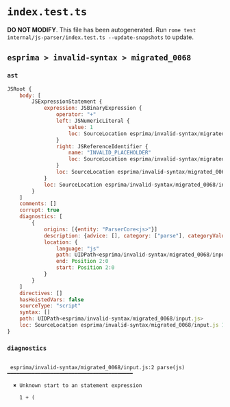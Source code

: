 # `index.test.ts`

**DO NOT MODIFY**. This file has been autogenerated. Run `rome test internal/js-parser/index.test.ts --update-snapshots` to update.

## `esprima > invalid-syntax > migrated_0068`

### `ast`

```javascript
JSRoot {
	body: [
		JSExpressionStatement {
			expression: JSBinaryExpression {
				operator: "+"
				left: JSNumericLiteral {
					value: 1
					loc: SourceLocation esprima/invalid-syntax/migrated_0068/input.js 1:0-1:1
				}
				right: JSReferenceIdentifier {
					name: "INVALID_PLACEHOLDER"
					loc: SourceLocation esprima/invalid-syntax/migrated_0068/input.js 2:0-2:0
				}
				loc: SourceLocation esprima/invalid-syntax/migrated_0068/input.js 1:0-2:0
			}
			loc: SourceLocation esprima/invalid-syntax/migrated_0068/input.js 1:0-2:0
		}
	]
	comments: []
	corrupt: true
	diagnostics: [
		{
			origins: [{entity: "ParserCore<js>"}]
			description: {advice: [], category: ["parse"], categoryValue: "js", message: [RAW_MARKUP {value: "Unknown start to an "}, "statement expression"]}
			location: {
				language: "js"
				path: UIDPath<esprima/invalid-syntax/migrated_0068/input.js>
				end: Position 2:0
				start: Position 2:0
			}
		}
	]
	directives: []
	hasHoistedVars: false
	sourceType: "script"
	syntax: []
	path: UIDPath<esprima/invalid-syntax/migrated_0068/input.js>
	loc: SourceLocation esprima/invalid-syntax/migrated_0068/input.js 1:0-2:0
}
```

### `diagnostics`

```

 esprima/invalid-syntax/migrated_0068/input.js:2 parse(js) ━━━━━━━━━━━━━━━━━━━━━━━━━━━━━━━━━━━━━━━━━

  ✖ Unknown start to an statement expression

    1 + (


```

